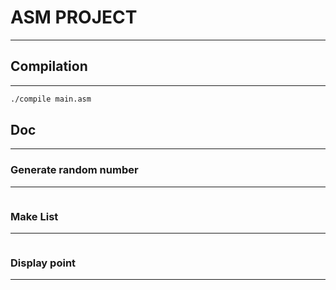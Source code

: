 # ASM PROJECT

---

## Compilation

---

```bash
./compile main.asm
```

## Doc

---

### Generate random number

---

```bash

```

### Make List

---

```bash
```

### Display point

---

```bash
```